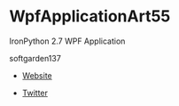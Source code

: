 WpfApplicationArt55
===================

IronPython 2.7 WPF Application

softgarden137

- [Website](http://blog.goo.ne.jp/softgarden137)

- [Twitter](http://twitter.com/FutureWidgetLab)

